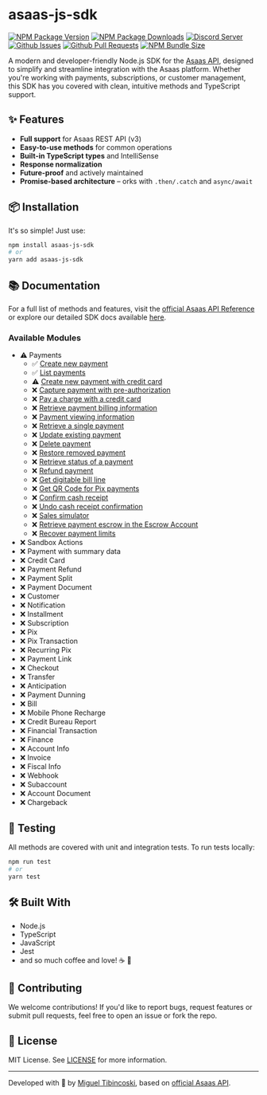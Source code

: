 # asaas-js-sdk

[![NPM Package Version](https://img.shields.io/npm/v/asaas-js-sdk?style=flat&logo=npm&logoSize=5px&label=version&color=red&cacheSeconds=0)](https://npmjs.com/package/asaas-js-sdk)
[![NPM Package Downloads](https://img.shields.io/npm/dm/asaas-js-sdk.svg)](https://npmjs.com/package/asaas-js-sdk)
[![Discord Server](https://img.shields.io/discord/920987652025630730?style=flat&logo=discord&logoColor=white&labelColor=%235865F2&link=https%3A%2F%2Fdiscord.gg%2FNZCGTZ6nnN)](https://discord.gg/NZCGTZ6nnN)
[![Github Issues](https://img.shields.io/github/issues/migtibincoski/asaas-js-sdk)](https://github.com/migtibincoski/asaas-js-sdk/issues)
[![Github Pull Requests](https://img.shields.io/github/issues-pr/migtibincoski/asaas-js-sdk)](https://github.com/migtibincoski/asaas-js-sdk/pulls)
[![NPM Bundle Size](https://img.shields.io/bundlephobia/min/asaas-js-sdk)](https://npmjs.com/package/asaas-js-sdk)

A modern and developer-friendly Node.js SDK for the [Asaas API](https://docs.asaas.com/), designed to simplify and streamline integration with the Asaas platform. Whether you're working with payments, subscriptions, or customer management, this SDK has you covered with clean, intuitive methods and TypeScript support.

## ✨ Features

- **Full support** for Asaas REST API (v3)
- **Easy-to-use methods** for common operations
- **Built-in TypeScript types** and IntelliSense
- **Response normalization**
- **Future-proof** and actively maintained
- **Promise-based architecture** – orks with `.then/.catch` and `async/await`

## 📦 Installation

It's so simple! Just use: 
```bash
npm install asaas-js-sdk
# or
yarn add asaas-js-sdk
```

## 📚 Documentation

For a full list of methods and features, visit the [official Asaas API Reference](https://docs.asaas.com/) or explore our detailed SDK docs available [here](https://github.com/migtibincoski/asaas-js-sdk/wiki).

### Available Modules

- ⚠️ Payments
  - ✅ [Create new payment](https://docs.asaas.com/reference/create-new-payment)
  - ✅ [List payments](https://docs.asaas.com/reference/list-payments)
  - ⚠️ [Create new payment with credit card](https://docs.asaas.com/reference/create-new-payment-with-credit-card)
  - ❌ [Capture payment with pre-authorization](https://docs.asaas.com/reference/capture-payment-with-pre-authorization)
  - ❌ [Pay a charge with a credit card](https://docs.asaas.com/reference/pay-a-charge-with-credit-card)
  - ❌ [Retrieve payment billing information](https://docs.asaas.com/reference/retrieve-payment-billing-information)
  - ❌ [Payment viewing information](https://docs.asaas.com/reference/payment-viewing-information)
  - ❌ [Retrieve a single payment](https://docs.asaas.com/reference/retrieve-a-single-payment)
  - ❌ [Update existing payment](https://docs.asaas.com/reference/update-existing-payment)
  - ❌ [Delete payment](https://docs.asaas.com/reference/delete-payment)
  - ❌ [Restore removed payment](https://docs.asaas.com/reference/restore-removed-payment)
  - ❌ [Retrieve status of a payment](https://docs.asaas.com/reference/retrieve-status-of-a-payment)
  - ❌ [Refund payment](https://docs.asaas.com/reference/refund-payment)
  - ❌ [Get digitable bill line](https://docs.asaas.com/reference/get-digitable-bill-line)
  - ❌ [Get QR Code for Pix payments](https://docs.asaas.com/reference/get-qr-code-for-pix-payments)
  - ❌ [Confirm cash receipt](https://docs.asaas.com/reference/confirm-cash-receipt)
  - ❌ [Undo cash receipt confirmation](https://docs.asaas.com/reference/undo-cash-receipt-confirmation)
  - ❌ [Sales simulator](https://docs.asaas.com/reference/sales-simulator)
  - ❌ [Retrieve payment escrow in the Escrow Account](https://docs.asaas.com/reference/retrieve-payment-escrow-in-the-escrow-account)
  - ❌ [Recover payment limits](https://docs.asaas.com/reference/recovering-payment-limits)
- ❌ Sandbox Actions
- ❌ Payment with summary data
- ❌ Credit Card
- ❌ Payment Refund
- ❌ Payment Split
- ❌ Payment Document
- ❌ Customer
- ❌ Notification
- ❌ Installment
- ❌ Subscription
- ❌ Pix
- ❌ Pix Transaction
- ❌ Recurring Pix
- ❌ Payment Link
- ❌ Checkout
- ❌ Transfer
- ❌ Anticipation
- ❌ Payment Dunning
- ❌ Bill
- ❌ Mobile Phone Recharge
- ❌ Credit Bureau Report
- ❌ Financial Transaction
- ❌ Finance
- ❌ Account Info
- ❌ Invoice
- ❌ Fiscal Info
- ❌ Webhook
- ❌ Subaccount
- ❌ Account Document
- ❌ Chargeback

## 🧪 Testing

All methods are covered with unit and integration tests. To run tests locally:

```bash
npm run test
# or
yarn test
```

## 🛠️ Built With

- Node.js
- TypeScript
- JavaScript
- Jest
- and so much coffee and love! ☕ 💙

## 🤝 Contributing

We welcome contributions! If you'd like to report bugs, request features or submit pull requests, feel free to open an issue or fork the repo.

## 📄 License

MIT License. See [LICENSE](./LICENSE) for more information.

---

Developed with 💙 by [Miguel Tibincoski](https://github.com/migtibincoski), based on [official Asaas API](https://docs.asaas.com).
